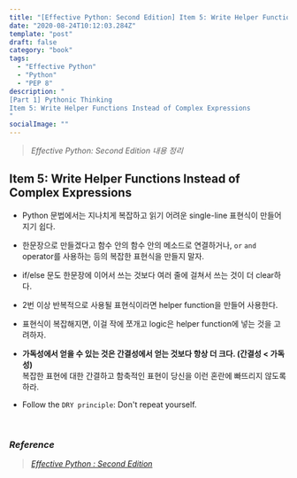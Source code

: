 ```yaml
---
title: "[Effective Python: Second Edition] Item 5: Write Helper Functions Instead of Complex Expressions"
date: "2020-08-24T10:12:03.284Z"
template: "post"
draft: false
category: "book"
tags:
  - "Effective Python"
  - "Python"
  - "PEP 8"
description: "
[Part 1] Pythonic Thinking
Item 5: Write Helper Functions Instead of Complex Expressions
"
socialImage: ""
---
```



> _Effective Python: Second Edition 내용 정리_

## Item 5: Write Helper Functions Instead of Complex Expressions

- Python 문법에서는 지나치게 복잡하고 읽기 어려운 single-line 표현식이 만들어지기 쉽다.

- 한문장으로 만들겠다고 함수 안의 함수 안의 메소드로 연결하거나, `or` `and` operator를 사용하는 등의 복잡한 표현식을 만들지 말자.
- if/else 문도 한문장에 이어서 쓰는 것보다 여러 줄에 걸쳐서 쓰는 것이 더 clear하다.
- 2번 이상 반복적으로 사용될 표현식이라면 helper function을 만들어 사용한다.

- 표현식이 복잡해지면, 이걸 작에 쪼개고 logic은 helper function에 넣는 것을 고려하자.
- **가독성에서 얻을 수 있는 것은 간결성에서 얻는 것보다 항상 더 크다. (간결성 < 가독성)**  
복잡한 표현에 대한 간결하고 함축적인 표현이 당신을 이런 혼란에 빠뜨리지 않도록 하라.
- Follow the `DRY principle`: Don't repeat yourself.

<br>

### _Reference_
> [_Effective Python : Second Edition_](https://effectivepython.com/)  